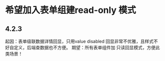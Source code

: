 # 希望加入表单组建read-only 模式 

## 4.2.3

起因：表单级联数据详情回显，只用value disabled 回显非常不优雅，且样式不好自定义，后端查数据也不方便。
期望：所有表单组件加 只读回显模式，方便此类场景！
